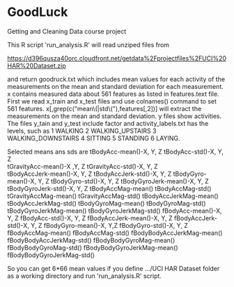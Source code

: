 GoodLuck
========

Getting and Cleaning Data course project

  This R script 'run_analysis.R' will read unziped files from

https://d396qusza40orc.cloudfront.net/getdata%2Fprojectfiles%2FUCI%20HAR%20Dataset.zip 

and return goodruck.txt which includes mean values for each activity of the measurements on the mean and standard deviation for each measurement.
  x contains measured data about 561 features as listed in features.text file. 
First we read x_train and x_test files and use colnames() command to set 561 features.
x[,grep(c("mean\\(|std\\("),features[,2])] will extract the measurements on the mean and standard deviation.
  y files show activities. The files y_tain and y_test include factor and activity_labels.txt has the levels, such as 
1 WALKING
2 WALKING_UPSTAIRS
3 WALKING_DOWNSTAIRS
4 SITTING
5 STANDING
6 LAYING.

  Selected means ans sds are
tBodyAcc-mean()-X, Y, Z           tBodyAcc-std()-X, Y, Z            
tGravityAcc-mean()-X ,Y, Z        tGravityAcc-std()-X, Y, Z         
tBodyAccJerk-mean()-X, Y, Z       tBodyAccJerk-std()-X, Y, Z
tBodyGyro-mean()-X, Y, Z          tBodyGyro-std()-X, Y, Z
tBodyGyroJerk-mean()-X, Y, Z      tBodyGyroJerk-std()-X, Y, Z
tBodyAccMag-mean()                tBodyAccMag-std()          
tGravityAccMag-mean()             tGravityAccMag-std()
tBodyAccJerkMag-mean()            tBodyAccJerkMag-std()
tBodyGyroMag-mean()               tBodyGyroMag-std()
tBodyGyroJerkMag-mean()           tBodyGyroJerkMag-std()
fBodyAcc-mean()-X, Y, Z           fBodyAcc-std()-X, Y, Z
fBodyAccJerk-mean()-X, Y, Z       fBodyAccJerk-std()-X, Y, Z
fBodyGyro-mean()-X, Y,Z           fBodyGyro-std()-X, Y, Z
fBodyAccMag-mean()                fBodyAccMag-std()
fBodyBodyAccJerkMag-mean()        fBodyBodyAccJerkMag-std()
fBodyBodyGyroMag-mean()           fBodyBodyGyroMag-std()
fBodyBodyGyroJerkMag-mean()       fBodyBodyGyroJerkMag-std()

  So you can get 6*66 mean values if you define .../UCI HAR Dataset folder as a working directory and run 'run_analysis.R' script.
